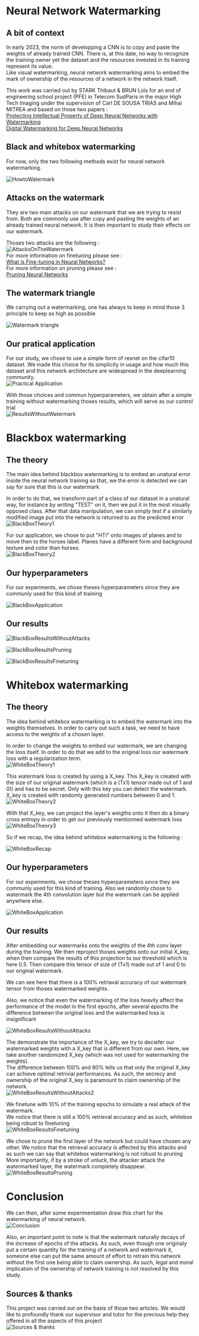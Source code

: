 # Neural Network Watermarking

## A bit of context 
In early 2023, the norm of developping a CNN is to copy and paste the weights of already trained CNN. There is, at this date, no way to recognize the training owner yet the dataset and the resources invested in its training represent its value. <br />
Like visual watermarking, neural network watermarking aims to embed the mark of ownership of the resources of a network in the network itself. <br />

This work was carried out by STARK Thibaut & BRUN Loïs for an end of engineering school project (PFE) in Telecom SudParis in the major High Tech Imaging under the supervision of Carl DE SOUSA TRIAS and Mihai MITREA and based on those two papers : <br />
[Protecting Intellectual Property of Deep Neural Networks with Watermarking](https://dl.acm.org/doi/10.1145/3196494.3196550) <br />
[Digital Watermarking for Deep Neural Networks](https://arxiv.org/abs/1802.02601) <br />

## Black and whitebox watermarking

For now, only the two following methods exist for neural network watermarking. <br />

![HowtoWatermark](readme_images/6.PNG "HowtoWatermark") <br />

## Attacks on the watermark
They are two main attacks on our watermark that we are trying to resist from. Both are commonly use after copy and pasting the weights of an already trained neural network. It is then important to study their effects on our watermark. <br />

Thoses two attacks are the following : <br />
![AttacksOnTheWatermark](readme_images/15.PNG "AttacksOnTheWatermark")  <br />
For more information on finetuning please see : <br />
[What is Fine-tuning in Neural Networks?](https://www.baeldung.com/cs/fine-tuning-nn) <br />
For more information on pruning please see : <br />
[Pruning Neural Networks](https://towardsdatascience.com/pruning-neural-networks-1bb3ab5791f9)  <br />

## The watermark triangle
We carrying out a watermarking, one has always to keep in mind those 3 principle to keep as high as possible <br />

![Watermark triangle](readme_images/5.PNG "Watermark triangle")

## Our pratical application

For our study, we chose to use a simple form of resnet on the cifar10 dataset. We made this choice for its simplicity in usage and how much this dataset and this network architecture are widespread in the deeplearning community.  <br />
![Practical Application](readme_images/12.PNG "Practical application")  <br />

With those choices and commun hyperparameters, we obtain after a simple training without watermarking thoses results, which will serve as our control trial <br />
![ResultsWithoutWatermark](readme_images/16.PNG "ResultsWithoutWatermark")

# Blackbox watermarking

## The theory

The main idea behind blackbox watermarking is to embed an unatural error inside the neural network training so that, we the error is detected we can say for sure that this is our watermark <br />

In order to do that, we transform part of a class of our dataset in a unatural way, for instance by writing "TEST" on it, then we put it in the most visually opposed class. After that data manipulation, we can simply test if a similarly modified image put into the network is returned to as the predicted error <br />
![BlackBoxTheory1](readme_images/7.PNG "BlackBoxTheory1")

For our application, we chose to put "HTI" onto images of planes and to move then to the horses label. Planes have a different form and background texture and color than horses. <br />
![BlackBoxTheory2](readme_images/8.PNG "BlackBoxTheory2")

## Our hyperparameters

For our experiments, we chose theses hyperparameters since they are communly used for this kind of training <br />

![BlackBoxApplication](readme_images/13.PNG "BlackBoxApplication")

## Our results

![BlackBoxResultsWithoutAttacks](readme_images/17.PNG "BlackBoxResultsWithoutAttacks")

![BlackBoxResultsPruning](readme_images/18.PNG "BlackBoxResultsPruning")

![BlackBoxResultsFinetuning](readme_images/19.PNG "BlackBoxResultsFinetuning")


# Whitebox watermarking

## The theory

The idea behind whitebox watermarking is to embed the watermark into the weights themselves. In order to carry out such a task, we need to have access to the weights of a chosen layer. <br />

In order to change the weights to embed our watermark, we are changing the loss itself. In order to do that we add to the original loss our watermark loss with a regularization term. <br />
![WhiteBoxTheory1](readme_images/9.PNG "WhiteBoxTheory1") <br />

This watermark loss is created by using a X_key. This X_key is created with the size of our original watermark (which is a (Tx1) tensor made out of 1 and 0)) and has to be secret. Only with this key you can detect the watermark. X_key is created with randomly generated numbers between 0 and 1.   <br />
![WhiteBoxTheory2](readme_images/10.PNG "WhiteBoxTheory2")<br />

With that X_key, we can project the layer's weigths onto it then do a binary cross entropy in order to get our previously mentionned watermark loss <br />
![WhiteBoxTheory3](readme_images/11.PNG "WhiteBoxTheory3") <br />

So if we recap, the idea behind whitebox watermarking is the following : <br />

![WhiteBoxRecap](readme_images/WhiteBoxRecap.PNG "WhiteBoxRecap") <br />


## Our hyperparameters

For our experiments, we chose theses hyperparameters since they are communly used for this kind of training. Also we randomly chose to watermark the 4th convolution layer but the watermark can be applied anywhere else. <br />

![WhiteBoxApplication](readme_images/14.PNG "WhiteBoxApplication") <br />

## Our results

After embedding our watermarks onto the weights of the 4th conv layer during the training. We then reproject thoses weigths onto our initial X_key, when then compare the results of this projection to our threshold which is here 0.5. Then compare this tensor of size of (Tx1) made out of 1 and 0 to our original watermark. <br />

We can see here that there is a 100% retriaval accuracy of our watermark tensor from thoses watermarked weights. <br />

Also, we notice that even the watermarking of the loss heavily affect the performance of the model in the first epochs, after several epochs the difference between the original loss and the watermarked loss is insignificant <br />

![WhiteBoxResultsWithoutAttacks](readme_images/20.PNG "WhiteBoxResultsWithoutAttacks")

The demonstrate the importance of the X_key, we try to deciefer our watermarked weights with a X_key that is different from our own. Here, we take another randomized X_key (which was not used for watermarking the weights). <br />
The difference between 100% and 80% tells us that only the original X_key can achieve optimal retrivial performances. As such, the secrecy and ownership of the original X_key is paramount to claim ownership of the network. <br />
![WhiteBoxResultsWithoutAttacks2](readme_images/21.PNG "WhiteBoxResultsWithoutAttacks2") <br />

We finetune with 10% of the training epochs to simulate a real attack of the watermark. <br />
We notice that there is still a 100% retrieval accuracy and as such, whitebox being robust to finetuning <br />
![WhiteBoxResultsFinetuning](readme_images/22.PNG "WhiteBoxResultsFinetuning")

We chose to prune the first layer of the network but could have chosen any other. We notice that the retrieval accuracy is affected by this attacks and as such we can say that whitebox watermarking is not robust to pruning <br />
More importantly, if by a stroke of unluck, the attacker attack the watermarked layer, the watermark completely disappear. <br />
![WhiteBoxResultsPruning](readme_images/23.PNG "WhiteBoxResultsPruning")

# Conclusion

We can then, after some experimentation draw this chart for the watermarking of neural network. <br />
![Conclusion](readme_images/24.PNG "Conclusion")

Also, an important point to note is that the watermark naturally decays of the increase of epochs of the attacks. As such, even though one originaly put a certain quantity for the training of a network and watermark it, someone else can put the same amount of effort to retrain this network without the first one being able to claim ownership.
As such, legal and moral implicatoin of the ownership of network training is not resolved by this study. <br />
## Sources & thanks
This project was carried out on the basis of those two articles. 
We would like to profoundly thank our supervisor and tutor for the precious help they offered in all the aspects of this project <br />
![Sources & thanks](readme_images/26.PNG  "Sources & thanks")
